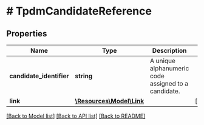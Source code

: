 # # TpdmCandidateReference

## Properties

Name | Type | Description | Notes
------------ | ------------- | ------------- | -------------
**candidate_identifier** | **string** | A unique alphanumeric code assigned to a candidate. |
**link** | [**\Resources\Model\Link**](Link.md) |  | [optional]

[[Back to Model list]](../../README.md#models) [[Back to API list]](../../README.md#endpoints) [[Back to README]](../../README.md)
